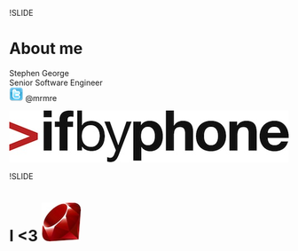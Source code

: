 !SLIDE 
# About me #

Stephen George  
Senior Software Engineer  
![Twitter](twitter-small.png) @mrmre

![Ifbyphone](../IfbyphoneLogo-medium.jpg)


!SLIDE 

# I &lt;3 ![Ruby](ruby-logo.jpg)

